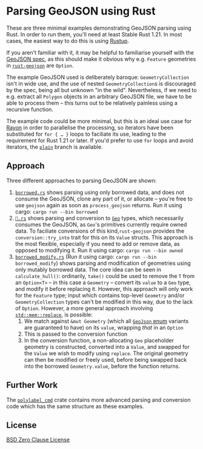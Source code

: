 # Parsing GeoJSON using Rust
These are three minimal examples demonstrating GeoJSON parsing using Rust. In order to run them, you'll need at least Stable Rust 1.21. In most cases, the easiest way to do this is using [Rustup](https://rustup.rs).

If you aren't familiar with it, it may be helpful to familiarise yourself with the [GeoJSON spec](https://tools.ietf.org/html/rfc7946), as this should make it obvious why e.g. `Feature` geometries in [`rust-geojson`](https://docs.rs/geojson/0.9.1/geojson/struct.Feature.html) are `Option`.

The example GeoJSON used is deliberately baroque: `GeometryCollection` isn't in wide use, and the use of nested `GeometryCollection`s is discouraged by the spec, being all but unknown "in the wild". Nevertheless, if we need to e.g. extract all `Polygon` objects in an arbitrary GeoJSON file, we have to be able to process them – this turns out to be relatively painless using a recursive function.

The example code could be more minimal, but this is an ideal use case for [Rayon](https://docs.rs/rayon/) in order to parallelise the processing, so iterators have been substituted for `for { … }` loops to faciliate its use, leading to the requirement for Rust 1.21 or later. If you'd prefer to use `for` loops and avoid iterators, the [`plain`](https://github.com/urschrei/geojson_example/tree/plain) branch is available.

## Approach
Three different approaches to parsing GeoJSON are shown:
1. [`borrowed.rs`](src/borrowed.rs) shows parsing using only borrowed data, and does not consume the GeoJSON, clone any part of it, or allocate – you're free to use `geojson` again as soon as `process_geojson` returns. Run it using cargo: `cargo run --bin borrowed`
2. [`🌽.rs`](src/owned.rs) shows parsing and conversion to [`Geo`](https://docs.rs/geo) types, which necessarily consumes the GeoJSON, as `Geo`'s primitives currently require owned data. To faciliate conversions of this kind,`rust-geojson` provides the `conversion::try_into` trait for this on its `Value` structs. This approach is the most flexible, especially if you need to add or remove data, as opposed to modifying it. Run it using cargo: `cargo run --bin owned`
3. [`borrowed_modify.rs`](src/borrowed_modify.rs) (Run it using cargo: `cargo run --bin borrowed_modify`) shows parsing and modification of geometries using only mutably borrowed data. The core idea can be seen in `calculate_hull()`: ordinarily, `take()` could be used to remove the `T` from an `Option<T>` – in this case a `Geometry` – convert its `value` to a `Geo` type, and modify it before replacing it. However, this approach will only work for the `Feature` type; input which contains top-level `Geometry` and/or `GeometryCollection` types can't be modified in this way, due to the lack of `Option`. However, a more general approach involving [`std::mem::replace`](https://doc.rust-lang.org/std/mem/fn.replace.html), is possible:
    1. We match against `&mut Geometry` (which all [`GeoJson` enum](https://docs.rs/geojson/0.9.1/geojson/enum.GeoJson.html) variants are guaranteed to have) on its `value`, wrapping *that* in an `Option`
    2. This is passed to the conversion function
    3. In the conversion function, a non-allocating `Geo` placeholder geometry is constructed, converted into a `Value`, and swapped for the `Value` we wish to modify using `replace`. The original geometry can then be modified or freely used, before being swapped back into the borrowed `Geometry.value`, before the function returns.

## Further Work
The [`polylabel_cmd`](https://github.com/urschrei/polylabel_cmd) crate contains more advanced parsing and conversion code which has the same structure as these examples.

## License
[BSD Zero Clause License](LICENSE)

